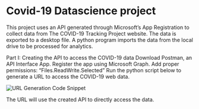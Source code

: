# Covid-19 Datascience project

This project uses an API generated through Microsoft’s App Registration to collect data from The COVID-19 Tracking Project website. The data is exported to a desktop file. A python program imports the data from the local drive to be processed for analytics.

Part I: Creating the API to access the COVID-19 data
Download Postman, an API Interface App.
Register the app using Microsoft Graph.
Add proper permissions: “Files.ReadWrite.Selected”
Run the python script below to generate a URL to access the COVID-19 web data.

![URL Generation Code Snippet](https://octodex.github.com/images/yaktocat.png)

The URL will use the created API to directly access the data.

